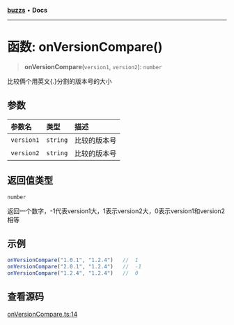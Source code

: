 [**buzzs**](../README.md) • **Docs**

***

# 函数: onVersionCompare()

> **onVersionCompare**(`version1`, `version2`): `number`

比较俩个用英文{.}分割的版本号的大小

## 参数

| 参数名 | 类型 | 描述 |
| :------ | :------ | :------ |
| `version1` | `string` | 比较的版本号 |
| `version2` | `string` | 比较的版本号 |

## 返回值类型

`number`

返回一个数字，-1代表version1大，1表示version2大，0表示version1和version2相等

## 示例

```ts
onVersionCompare("1.0.1", "1.2.4")   //  1
onVersionCompare("2.0.1", "1.2.4")   //  -1
onVersionCompare("1.2.4", "1.2.4")   //  0
```

## 查看源码

[onVersionCompare.ts:14](https://github.com/Leexiaop/buzz/blob/cc7ebdce95907736175ef75943200be67c26217f/src/onVersionCompare.ts#L14)
